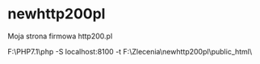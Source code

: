 # newhttp200pl
Moja strona firmowa http200.pl


F:\PHP7.1\php -S localhost:8100 -t F:\Zlecenia\newhttp200pl\public_html\